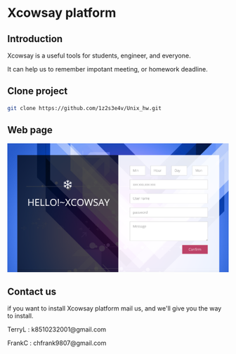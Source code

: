 # Xcowsay platform

## Introduction

<p>Xcowsay is a useful tools for students, engineer, and everyone.
<p>It can help us to remember impotant meeting, or homework deadline.

## Clone project

```bash
git clone https://github.com/1z2s3e4v/Unix_hw.git
```

## Web page

![interface](page_xcs/images/interface.jpg)

## Contact us

if you want to install Xcowsay platform
mail us, and we'll give you the way to install. 
<p>
TerryL : k8510232001@gmail.com
<p>
FrankC : chfrank9807@gmail.com

